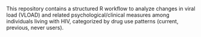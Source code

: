 This repository contains a structured R workflow to analyze changes in viral load (VLOAD) and related psychological/clinical measures among individuals living with HIV, categorized by drug use patterns (current, previous, never users).
